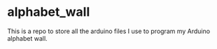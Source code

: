 # alphabet_wall

This is a repo to store all the arduino files I use to program my Arduino alphabet wall.
